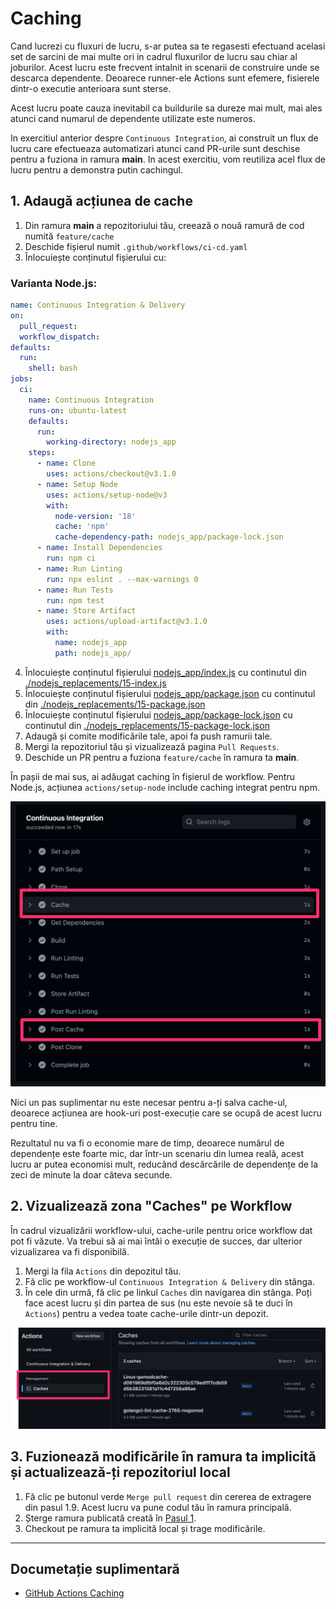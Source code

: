 # Caching

Cand lucrezi cu fluxuri de lucru, s-ar putea sa te regasesti efectuand acelasi set de sarcini de mai multe ori in cadrul fluxurilor de lucru sau chiar al joburilor. Acest lucru este frecvent intalnit in scenarii de construire unde se descarca dependente. Deoarece runner-ele Actions sunt efemere, fisierele dintr-o executie anterioara sunt sterse.

Acest lucru poate cauza inevitabil ca buildurile sa dureze mai mult, mai ales atunci cand numarul de dependente utilizate este numeros.

In exercitiul anterior despre `Continuous Integration`, ai construit un flux de lucru care efectueaza automatizari atunci cand PR-urile sunt deschise pentru a fuziona in ramura **main**. In acest exercitiu, vom reutiliza acel flux de lucru pentru a demonstra putin cachingul.

## 1. Adaugă acțiunea de cache
1. Din ramura **main** a repozitoriului tău, creează o nouă ramură de cod numită `feature/cache`
2. Deschide fișierul numit `.github/workflows/ci-cd.yaml`
3. Înlocuiește conținutul fișierului cu:

### Varianta Node.js:

```yaml
name: Continuous Integration & Delivery
on:
  pull_request:
  workflow_dispatch:
defaults:
  run:
    shell: bash
jobs:
  ci:
    name: Continuous Integration
    runs-on: ubuntu-latest
    defaults:
      run:
        working-directory: nodejs_app
    steps:
      - name: Clone
        uses: actions/checkout@v3.1.0
      - name: Setup Node
        uses: actions/setup-node@v3
        with:
          node-version: '18'
          cache: 'npm'
          cache-dependency-path: nodejs_app/package-lock.json
      - name: Install Dependencies
        run: npm ci
      - name: Run Linting
        run: npx eslint . --max-warnings 0
      - name: Run Tests
        run: npm test
      - name: Store Artifact
        uses: actions/upload-artifact@v3.1.0
        with:
          name: nodejs_app
          path: nodejs_app/
```

4. Înlocuiește conținutul fișierului [nodejs_app/index.js](./nodejs_app/index.js) cu continutul din [./nodejs_replacements/15-index.js](./nodejs_replacements/15-index.js)
5. Înlocuiește conținutul fișierului [nodejs_app/package.json](./nodejs_app/package.json) cu continutul din [./nodejs_replacements/15-package.json](./nodejs_replacements/15-package.json)
6. Înlocuiește conținutul fișierului [nodejs_app/package-lock.json](./nodejs_app/package-lock.json) cu continutul din [./nodejs_replacements/15-package-lock.json](./nodejs_replacements/15-package-lock.json)
7. Adaugă și comite modificările tale, apoi fa push ramurii tale.
8. Mergi la repozitoriul tău și vizualizează pagina `Pull Requests`.
9. Deschide un PR pentru a fuziona `feature/cache` în ramura ta **main**.

În pașii de mai sus, ai adăugat caching în fișierul de workflow. Pentru Node.js, acțiunea `actions/setup-node` include caching integrat pentru npm.

![A picture of the button](images/15-cache-steps.png)

Nici un pas suplimentar nu este necesar pentru a-ți salva cache-ul, deoarece acțiunea are hook-uri post-execuție care se ocupă de acest lucru pentru tine.

Rezultatul nu va fi o economie mare de timp, deoarece numărul de dependențe este foarte mic, dar într-un scenariu din lumea reală, acest lucru ar putea economisi mult, reducând descărcările de dependențe de la zeci de minute la doar câteva secunde.
  
## 2. Vizualizează zona "Caches" pe Workflow

În cadrul vizualizării workflow-ului, cache-urile pentru orice workflow dat pot fi văzute. Va trebui să ai mai întâi o execuție de succes, dar ulterior vizualizarea va fi disponibilă.

1. Mergi la fila `Actions` din depozitul tău.
2. Fă clic pe workflow-ul `Continuous Integration & Delivery` din stânga.
3. În cele din urmă, fă clic pe linkul `Caches` din navigarea din stânga. Poți face acest lucru și din partea de sus (nu este nevoie să te duci în `Actions`) pentru a vedea toate cache-urile dintr-un depozit.

![A picture of the button](images/15-cache-view.png)


## 3. Fuzionează modificările în ramura ta **implicită** și actualizează-ți repozitoriul local

1. Fă clic pe butonul verde `Merge pull request` din cererea de extragere din pasul 1.9. Acest lucru va pune codul tău în ramura principală.
2. Șterge ramura publicată creată în [Pasul 1](#step-1-add-the-cache-action).
3. Checkout pe ramura ta implicită local și trage modificările.

---

## Documetație suplimentară
- [GitHub Actions Caching](https://github.com/actions/cache)